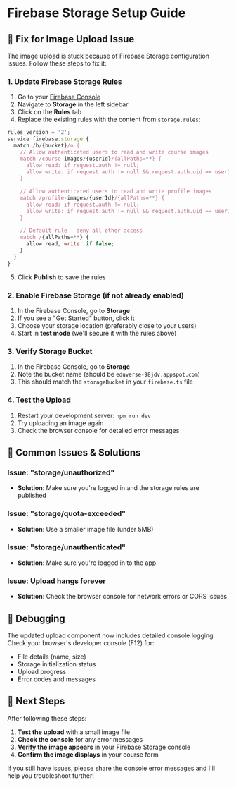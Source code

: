 # Firebase Storage Setup Guide

## 🔧 **Fix for Image Upload Issue**

The image upload is stuck because of Firebase Storage configuration issues. Follow these steps to fix it:

### **1. Update Firebase Storage Rules**

1. Go to your [Firebase Console](https://console.firebase.google.com/project/eduverse-98jdv)
2. Navigate to **Storage** in the left sidebar
3. Click on the **Rules** tab
4. Replace the existing rules with the content from `storage.rules`:

```javascript
rules_version = '2';
service firebase.storage {
  match /b/{bucket}/o {
    // Allow authenticated users to read and write course images
    match /course-images/{userId}/{allPaths=**} {
      allow read: if request.auth != null;
      allow write: if request.auth != null && request.auth.uid == userId;
    }
    
    // Allow authenticated users to read and write profile images
    match /profile-images/{userId}/{allPaths=**} {
      allow read: if request.auth != null;
      allow write: if request.auth != null && request.auth.uid == userId;
    }
    
    // Default rule - deny all other access
    match /{allPaths=**} {
      allow read, write: if false;
    }
  }
}
```

5. Click **Publish** to save the rules

### **2. Enable Firebase Storage (if not already enabled)**

1. In the Firebase Console, go to **Storage**
2. If you see a "Get Started" button, click it
3. Choose your storage location (preferably close to your users)
4. Start in **test mode** (we'll secure it with the rules above)

### **3. Verify Storage Bucket**

1. In the Firebase Console, go to **Storage**
2. Note the bucket name (should be `eduverse-98jdv.appspot.com`)
3. This should match the `storageBucket` in your `firebase.ts` file

### **4. Test the Upload**

1. Restart your development server: `npm run dev`
2. Try uploading an image again
3. Check the browser console for detailed error messages

## 🐛 **Common Issues & Solutions**

### **Issue: "storage/unauthorized"**
- **Solution**: Make sure you're logged in and the storage rules are published

### **Issue: "storage/quota-exceeded"**
- **Solution**: Use a smaller image file (under 5MB)

### **Issue: "storage/unauthenticated"**
- **Solution**: Make sure you're logged in to the app

### **Issue: Upload hangs forever**
- **Solution**: Check the browser console for network errors or CORS issues

## 📝 **Debugging**

The updated upload component now includes detailed console logging. Check your browser's developer console (F12) for:

- File details (name, size)
- Storage initialization status
- Upload progress
- Error codes and messages

## 🔄 **Next Steps**

After following these steps:

1. **Test the upload** with a small image file
2. **Check the console** for any error messages
3. **Verify the image appears** in your Firebase Storage console
4. **Confirm the image displays** in your course form

If you still have issues, please share the console error messages and I'll help you troubleshoot further!
